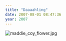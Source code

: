 ```yaml
---
title: "Daaaahling"
date: 2007-08-01 08:47:36
year: 2007
---
```

<img id="image1081" alt="maddie_coy_flower.jpg" src="{{site.github.url}}/files/2007/08/maddie_coy_flower.jpg" />
